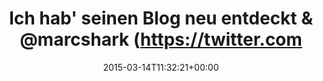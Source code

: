 ---
retweeted: false
source: <a href="http://twitter.com" rel="nofollow">Twitter Web Client</a>
entities:
  hashtags: []
  symbols: []
  user_mentions:
  - name: Marc Böttler
    screen_name: marcshark
    indices:
    - '40'
    - '50'
    id_str: '15440623'
    id: '15440623'
  urls:
  - url: http://t.co/kk1mNdKvM4
    expanded_url: http://schleudergefahr.com/knete/
    display_url: schleudergefahr.com/knete/
    indices:
    - '75'
    - '97'
display_text_range:
- '0'
- '97'
favorite_count: '1'
id_str: '576707431532785664'
truncated: false
retweet_count: '0'
id: '576707431532785664'
possibly_sensitive: false
created_at: Sat Mar 14 11:32:21 +0000 2015
favorited: false
full_text: 'Ich hab'' seinen Blog neu entdeckt &amp; [@marcshark](https://twitter.com/marcshark)
  hat Knete neu entdeckt:'
lang: de
quote_url: http://schleudergefahr.com/knete/
tags:
- pesos/twitter
date: '2015-03-14T11:32:21+00:00'
src: https://twitter.com/bascht/status/576707431532785664
original_url: https://twitter.com/bascht/status/576707431532785664
type: twitter_tweet
text: 'Ich hab'' seinen Blog neu entdeckt &amp; [@marcshark](https://twitter.com/marcshark)
  hat Knete neu entdeckt:'
title: Ich hab' seinen Blog neu entdeckt &amp; @marcshark (https://twitter.com

---